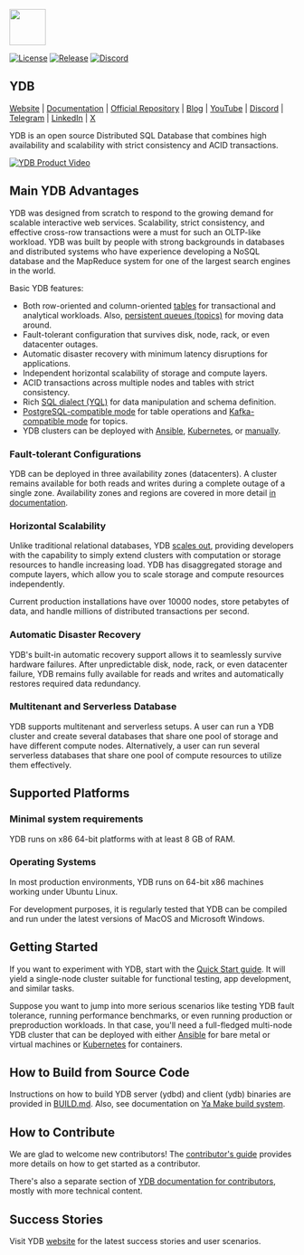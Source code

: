 <img width="64" src="ydb/docs/_assets/logo.svg" /><br/>

[![License](https://img.shields.io/badge/License-Apache%202.0-blue.svg)](https://github.com/ydb-platform/ydb/blob/main/LICENSE)
[![Release](https://img.shields.io/github/v/release/ydb-platform/ydb.svg?style=flat-square)](https://github.com/ydb-platform/ydb/releases)
[![Discord](https://img.shields.io/discord/1158573985894772827?logo=discord&logoColor=%23fff)](https://discord.gg/R5MvZTESWc)

## YDB

[Website](https://ydb.tech) |
[Documentation](https://ydb.tech/docs/en/) |
[Official Repository](https://github.com/ydb-platform/ydb) |
[Blog](https://blog-redirect.ydb.tech) |
[YouTube](https://www.youtube.com/c/YDBPlatform) |
[Discord](https://discord.gg/R5MvZTESWc) |
[Telegram](https://t.me/ydb_en) |
[LinkedIn](https://www.linkedin.com/company/ydb-platform) |
[X](https://x.com/YDBPlatform)

YDB is an open source Distributed SQL Database that combines high availability and scalability with strict consistency and ACID transactions.

[![YDB Product Video](ydb/docs/_assets/ydb-promo-video.png)](https://youtu.be/bxZRUtMAlFI)

## Main YDB Advantages

YDB was designed from scratch to respond to the growing demand for scalable interactive web services. Scalability, strict consistency, and effective cross-row transactions were a must for such an OLTP-like workload. YDB was built by people with strong backgrounds in databases and distributed systems who have experience developing a NoSQL database and the MapReduce system for one of the largest search engines in the world.

Basic YDB features:

- Both row-oriented and column-oriented [tables](https://ydb.tech/docs/en/concepts/datamodel/table) for transactional and analytical workloads. Also, [persistent queues (topics)](https://ydb.tech/docs/en/concepts/topic) for moving data around.
- Fault-tolerant configuration that survives disk, node, rack, or even datacenter outages.
- Automatic disaster recovery with minimum latency disruptions for applications.
- Independent horizontal scalability of storage and compute layers.
- ACID transactions across multiple nodes and tables with strict consistency.
- Rich [SQL dialect (YQL)](https://ydb.tech/docs/en/yql/reference/) for data manipulation and schema definition.
- [PostgreSQL-compatible mode](https://ydb.tech/docs/en/postgresql/intro) for table operations and [Kafka-compatible mode](https://ydb.tech/docs/en/reference/kafka-api/) for topics.
- YDB clusters can be deployed with [Ansible](https://ydb.tech/docs/en/devops/ansible/), [Kubernetes](https://ydb.tech/docs/en/devops/kubernetes/), or [manually](https://ydb.tech/docs/en/devops/manual/).

### Fault-tolerant Configurations

YDB can be deployed in three availability zones (datacenters). A cluster remains available for both reads and writes during a complete outage of a single zone. Availability zones and regions are covered in more detail [in documentation](https://ydb.tech/en/docs/concepts/databases#regions-az).

### Horizontal Scalability

Unlike traditional relational databases, YDB [scales out](https://en.wikipedia.org/wiki/Scalability#Horizontal_or_scale_out), providing developers with the capability to simply extend clusters with computation or storage resources to handle increasing load. YDB has disaggregated storage and compute layers, which allow you to scale storage and compute resources independently.

Current production installations have over 10000 nodes, store petabytes of data, and handle millions of distributed transactions per second.

### Automatic Disaster Recovery

YDB's built-in automatic recovery support allows it to seamlessly survive hardware failures. After unpredictable disk, node, rack, or even datacenter failure, YDB remains fully available for reads and writes and automatically restores required data redundancy.

### Multitenant and Serverless Database

YDB supports multitenant and serverless setups. A user can run a YDB cluster and create several databases that share one pool of storage and have different compute nodes. Alternatively, a user can run several serverless databases that share one pool of compute resources to utilize them effectively.

## Supported Platforms

### Minimal system requirements

YDB runs on x86 64-bit platforms with at least 8 GB of RAM.

### Operating Systems

In most production environments, YDB runs on 64-bit x86 machines working under Ubuntu Linux.

For development purposes, it is regularly tested that YDB can be compiled and run under the latest versions of MacOS and Microsoft Windows.

## Getting Started

If you want to experiment with YDB, start with the [Quick Start guide](https://ydb.tech/docs/en/quickstart). It will yield a single-node cluster suitable for functional testing, app development, and similar tasks.

Suppose you want to jump into more serious scenarios like testing YDB fault tolerance, running performance benchmarks, or even running production or preproduction workloads. In that case, you'll need a full-fledged multi-node YDB cluster that can be deployed with either [Ansible](https://ydb.tech/docs/en/devops/ansible/initial-deployment) for bare metal or virtual machines or [Kubernetes](https://ydb.tech/docs/en/devops/kubernetes/initial-deployment) for containers.

## How to Build from Source Code

Instructions on how to build YDB server (ydbd) and client (ydb) binaries are provided in [BUILD.md](BUILD.md). Also, see documentation on [Ya Make build system](https://ydb.tech/docs/en/contributor/build-ya).

## How to Contribute

We are glad to welcome new contributors! The [contributor's guide](CONTRIBUTING.md) provides more details on how to get started as a contributor.

There's also a separate section of [YDB documentation for contributors](https://ydb.tech/docs/en/contributor/), mostly with more technical content.

## Success Stories

Visit YDB [website](https://ydb.tech/) for the latest success stories and user scenarios.



